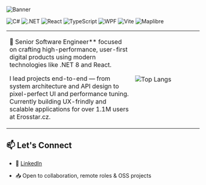 <!-- Banner or header image (optional) -->
![Banner](https://capsule-render.vercel.app/api?type=waving&height=200&color=gradient&text=👋%20Hi,%20I'm%20David%20Knieradl&fontAlignY=70&section=footer&animation=fadeIn&fontSize=42&fontAlign=36&reversal=false&desc=in/david-knieradl&descAlign=24&descAlignY=85&theme=ocean_dark)


<!-- # 👋 Hi, I'm David Knieradl -->

![C#](https://img.shields.io/badge/C%23-239120?style=flat-square&logo=c-sharp&logoColor=white)
![.NET](https://img.shields.io/badge/.NET-512BD4?style=flat-square&logo=dotnet&logoColor=white)
![React](https://img.shields.io/badge/React-61DAFB?style=flat-square&logo=react&logoColor=black)
![TypeScript](https://img.shields.io/badge/TypeScript-007ACC?style=flat-square&logo=typescript&logoColor=white)
![WPF](https://img.shields.io/badge/WPF-CC00CC?style=flat-square)
![Vite](https://img.shields.io/badge/Vite-646CFF?style=flat-square&logo=vite&logoColor=white)
![Maplibre](https://img.shields.io/badge/Maplibre-2E86AB?style=flat-square)

<table border="0">
  <tbody border="0">
    <tr border="0">
      <td border="0" valign="top">
        <p>🎯 Senior Software Engineer** focused on crafting high-performance, user-first digital products using modern technologies like .NET 8 and React.</p>
        <p>
          I lead projects end-to-end — from system architecture and API design to pixel-perfect UI and performance tuning.
          <br>
          Currently building UX-frindly and scalable applications for over 1.1M users at Erosstar.cz.
        </p>
      </td>
      <td width="35%" border="0">
        <img src="https://github-readme-stats.vercel.app/api/top-langs/?username=meowside-v2&layout=compact&theme=buefy" alt="Top Langs" />
      </td>
    </tr>
  </tbody>
</table>

<!--
<picture>
  <source
    srcset="https://github-readme-stats.vercel.app/api?username=meowside-v2&show_icons=true&theme=dark&include_all_commits=true"
    media="(prefers-color-scheme: dark)"
  />
  <source
    srcset="https://github-readme-stats.vercel.app/api?username=meowside-v2&show_icons=true&include_all_commits=true"
    media="(prefers-color-scheme: light), (prefers-color-scheme: no-preference)"
  />
  <img src="https://github-readme-stats.vercel.app/api?username=meowside-v2&show_icons=true&include_all_commits=true" />
</picture>
-->


## 📫 Let's Connect

- 💼 [LinkedIn](https://www.linkedin.com/in/david-knieradl)
<!-- - 🌍 [Portfolio](https://your-personal-site.com) *(optional)* -->
- 📥 Open to collaboration, remote roles & OSS projects


<!--
**meowside-v2/meowside-v2** is a ✨ _special_ ✨ repository because its `README.md` (this file) appears on your GitHub profile.

Here are some ideas to get you started:

- 🔭 I’m currently working on ...
- 🌱 I’m currently learning ...
- 👯 I’m looking to collaborate on ...
- 🤔 I’m looking for help with ...
- 💬 Ask me about ...
- 📫 How to reach me: ...
- 😄 Pronouns: ...
- ⚡ Fun fact: ...
-->
